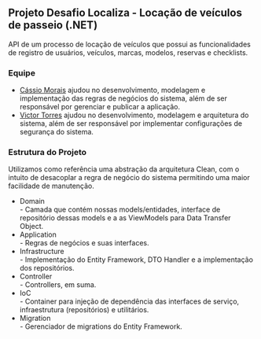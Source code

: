 <h2>Projeto Desafio Localiza - Locação de veículos de passeio (.NET)</h2>
</hr>
<p>API de um processo de locação de veículos que possui as funcionalidades de registro de usuários, veículos, marcas, modelos, reservas e checklists.</p>
<h3>Equipe</h3>
</hr>
<ul>
  <li><a href="https://github.com/cassio-morais">Cássio Morais</a> ajudou no desenvolvimento, modelagem e implementação das regras de negócios do sistema, além de ser responsável por gerenciar e publicar a aplicação.</li> 
  <li><a href="https://github.com/vstorresti">Victor Torres</a> ajudou no desenvolvimento, modelagem e arquitetura do sistema, além de ser responsável por implementar configurações de segurança do sistema.</li>
</ul>
<h3>Estrutura do Projeto</h3>
</hr>
Utilizamos como referência uma abstração da arquitetura Clean, com o intuito de desacoplar a regra de negócio do sistema permitindo uma maior facilidade de manutenção.
<ul>
  <li>Domain</li> - Camada que contém nossas models/entidades, interface de repositório dessas models e a as ViewModels para Data Transfer Object.
  <li>Application</li> - Regras de negócios e suas interfaces.
  <li>Infrastructure</li> - Implementação do Entity Framework, DTO Handler e a implementação dos repositórios.
  <li>Controller</li> - Controllers, em suma. 
  <li>IoC</li> - Container para injeção de dependência das interfaces de serviço, infraestrutura (repositórios) e utilitários.
  <li>Migration</li> - Gerenciador de migrations do Entity Framework.
</ul>
